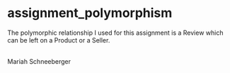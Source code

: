 assignment_polymorphism
=======================

The polymorphic relationship I used for this assignment is a Review which can be left on a Product or a Seller.

<br>
Mariah Schneeberger
